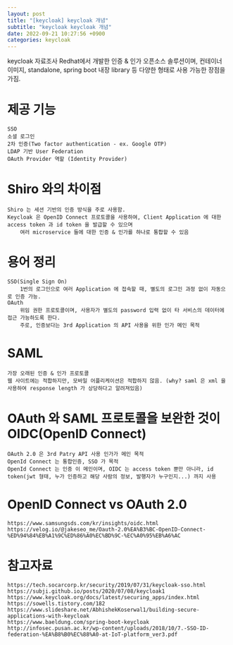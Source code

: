 ```yaml
---
layout: post
title: "[keycloak] keycloak 개념"
subtitle: "keycloak keycloak 개념"
date: 2022-09-21 10:27:56 +0900
categories: keycloak
---
```

keycloak 자료조사
	Redhat에서 개발한 인증 & 인가 오픈소스 솔루션이며, 컨테이너 이미지,  standalone, spring boot 내장 library 등 다양한 형태로 사용 가능한 장점을 가짐.

# 제공 기능
	SSO
	소셜 로그인
	2차 인증(Two factor authentication - ex. Google OTP)
	LDAP 기반 User Federation
	OAuth Provider 역할 (Identity Provider)


# Shiro 와의 차이점
	Shiro 는 세션 기반의 인증 방식을 주로 사용함.
	Keycloak 은 OpenID Connect 프로토콜을 사용하여, Client Application 에 대한 access token 과 id token 을 발급할 수 있으며
		여러 microservice 들에 대한 인증 & 인가를 하나로 통합할 수 있음

# 용어 정리
	SSO(Single Sign On)
		1번의 로그인으로 여러 Application 에 접속할 때, 별도의 로그인 과정 없이 자동으로 인증 가능.
	OAuth
		위임 권한 프로토콜이며, 사용자가 별도의 password 입력 없이 타 서비스의 데이터에 접근 가능하도록 한다.
		주로, 인증보다는 3rd Application 의 API 사용을 위한 인가 메인 목적

# SAML
	가장 오래된 인증 & 인가 프로토콜
	웹 사이트에는 적합하지만, 모바일 어플리케이션은 적합하지 않음. (why? saml 은 xml 을 사용하여 response length 가 상당하다고 알려져있음)

# OAuth 와 SAML 프로토콜을 보완한 것이 OIDC(OpenID Connect)
	OAuth 2.0 은 3rd Patry API 사용 인가가 메인 목적
	OpenId Connect 는 통합인증, SSO 가 목적
	OpenId Connect 는 인증 이 메인이며, OIDC 는 access token 뿐만 아니라, id token(jwt 형태, 누가 인증하고 해당 사람의 정보, 발행자가 누구인지...) 까지 사용



# OpenID Connect vs OAuth 2.0
	https://www.samsungsds.com/kr/insights/oidc.html
	https://velog.io/@jakeseo_me/Oauth-2.0%EA%B3%BC-OpenID-Connect-%ED%94%84%EB%A1%9C%ED%86%A0%EC%BD%9C-%EC%A0%95%EB%A6%AC


# 참고자료
	https://tech.socarcorp.kr/security/2019/07/31/keycloak-sso.html
	https://subji.github.io/posts/2020/07/08/keycloak1
	https://www.keycloak.org/docs/latest/securing_apps/index.html
	https://sowells.tistory.com/182
	https://www.slideshare.net/AbhishekKoserwal1/building-secure-applications-with-keycloak
	https://www.baeldung.com/spring-boot-keycloak
	http://infosec.pusan.ac.kr/wp-content/uploads/2018/10/7.-SSO-ID-federation-%EA%B8%B0%EC%88%A0-at-IoT-platform_ver3.pdf



	
